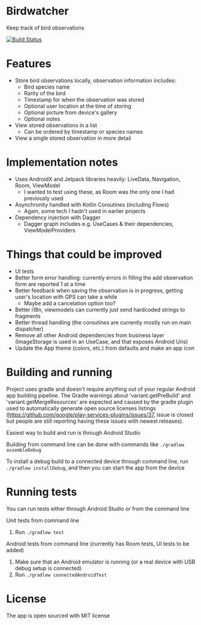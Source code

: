 # Birdwatcher
Keep track of bird observations

[![Build Status](https://app.bitrise.io/app/c2780485f7d3438f/status.svg?token=VdZoib3KvUAL-JrokQI1yQ&branch=master)](https://app.bitrise.io/app/c2780485f7d3438f)

# Features
- Store bird observations locally, observation information includes:
  - Bird species name
  - Rarity of the bird
  - Timestamp for when the observation was stored
  - Optional user location at the time of storing
  - Optional picture from device's gallery
  - Optional notes
- View stored observations in a list
  - Can be ordered by timestamp or species names
- View a single stored observation in more detail

# Implementation notes
- Uses AndroidX and Jetpack libraries heavily: LiveData, Navigation, Room, ViewModel
  - I wanted to test using these, as Room was the only one I had previously used
- Asynchronity handled with Kotlin Coroutines (including Flows)
  - Again, some tech I hadn't used in earlier projects
- Dependency injection with Dagger
  - Dagger graph includes e.g. UseCases & their dependencies, ViewModelProviders

# Things that could be improved
- UI tests
- Better form error handling: currently errors in filling the add observation form are reported 1 at a time
- Better feedback when saving the observation is in progress, getting user's location with GPS can take a while
  - Maybe add a cancelation option too?
- Better i18n, viewmodels can currently just send hardcoded strings to fragments
- Better thread handling (the coroutines are currently mostly run on main dispatcher)
- Remove all other Android dependencies from business layer (ImageStorage is used in an UseCase, and that exposes Android Uris)
- Update the App theme (colors, etc.) from defaults and make an app icon

# Building and running
Project uses gradle and doesn't require anything out of your regular Android app building pipeline. The Gradle warnings about 'variant.getPreBuild' and 'variant.getMergeResources' are expected and caused by the gradle plugin used to automatically generate open source licenses listings (https://github.com/google/play-services-plugins/issues/37, issue is closed but people are still reporting having these issues with newest releases).

Easiest way to build and run is through Android Studio

Building from command line can be done with commands like ``./gradlew assembleDebug``

To install a debug build to a connected device through command line, run ``./gradlew installDebug``, and then you can start the app from the device

# Running tests
You can run tests either through Android Studio or from the command line

Unit tests from command line
1. Run ``./gradlew test``

Android tests from command line (currently has Room tests, UI tests to be added)
1. Make sure that an Android emulator is running (or a real device with USB debug setup is connected)
2. Run ``./gradlew connectedAndroidTest``

# License
The app is open sourced with MIT license

